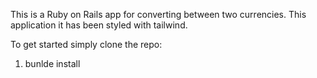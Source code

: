 This is a Ruby on Rails app for converting between two currencies.
This application it has been styled with tailwind.

To get started simply clone the repo:
1. bunlde install 
